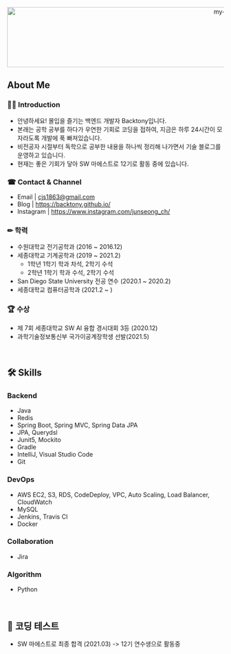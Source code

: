 <div align="center">
 <img src="https://github.com/backtony/backtony.github.io/blob/master/assets/img/readmelogo.gif" alt="my-logo" height="140" width="1000">
</div>




## About Me
### 💁‍♂️ Introduction
+ 안녕하세요! 몰입을 즐기는 백엔드 개발자 Backtony입니다.
+ 본래는 공학 공부를 하다가 우연한 기회로 코딩을 접하여, 지금은 하루 24시간이 모자라도록 개발에 푹 빠져있습니다.
+ 비전공자 시절부터 독학으로 공부한 내용을 하나씩 정리해 나가면서 기술 블로그를 운영하고 있습니다.
+ 현재는 좋은 기회가 닿아 SW 마에스트로 12기로 활동 중에 있습니다.

### ☎ Contact & Channel
+ Email | <a href="mailto:cjs1863@gmail.com" target="_blank">cjs1863@gmail.com</a>
+ Blog | <a href="https://backtony.github.io/" target="_blank">https://backtony.github.io/</a>
+ Instagram |  <a href="https://www.instagram.com/junseong_ch/" target="_blank">https://www.instagram.com/junseong_ch/</a>


### ✏ 학력 
+ 수원대학교 전기공학과 (2016 ~ 2016.12)
+ 세종대학교 기계공학과 (2019 ~ 2021.2)  
  - 1학년 1학기 학과 차석, 2학기 수석
  - 2학년 1학기 학과 수석, 2학기 수석  
+ San Diego State University 전공 연수 (2020.1 ~ 2020.2)  
+ 세종대학교 컴퓨터공학과 (2021.2 ~ )



### 🏆 수상
+ 제 7회 세종대학교 SW AI 융합 경시대회 3등 (2020.12)
+ 과학기술정보통신부 국가이공계장학생 선발(2021.5)

<br>


## 🛠 Skills
### Backend
+ Java
+ Redis
+ Spring Boot, Spring MVC, Spring Data JPA
+ JPA, Querydsl
+ Junit5, Mockito
+ Gradle
+ IntelliJ, Visual Studio Code
+ Git

### DevOps
+ AWS EC2, S3, RDS, CodeDeploy, VPC, Auto Scaling, Load Balancer, CloudWatch
+ MySQL
+ Jenkins, Travis CI
+ Docker

### Collaboration
+ Jira

### Algorithm
+ Python


<br>

## 🚩 코딩 테스트
  - SW 마에스트로 최종 합격 (2021.03) -> 12기 연수생으로 활동중



